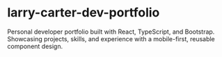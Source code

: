 # larry-carter-dev-portfolio
Personal developer portfolio built with React, TypeScript, and Bootstrap. Showcasing projects, skills, and experience with a mobile-first, reusable component design.
